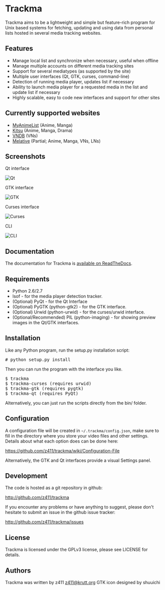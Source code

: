 Trackma
=======

Trackma aims to be a lightweight and simple but feature-rich program for Unix based systems
for fetching, updating and using data from personal lists hosted in several media tracking websites.

Features
--------
- Manage local list and synchronize when necessary, useful when offline
- Manage multiple accounts on different media tracking sites
- Support for several mediatypes (as supported by the site)
- Multiple user interfaces (Qt, GTK, curses, command-line)
- Detection of running media player, updates list if necessary
- Ability to launch media player for a requested media in the list and update list if necessary
- Highly scalable, easy to code new interfaces and support for other sites

Currently supported websites
----------------------------
- [MyAnimeList](http://myanimelist.net/) (Anime, Manga)
- [Kitsu](https://kitsu.io) (Anime, Manga, Drama)
- [VNDB](https://vndb.org/) (VNs)
- [Melative](http://melative.com/) (Partial; Anime, Manga, VNs, LNs)

Screenshots
-----------

Qt interface

![Qt](https://z411.github.io/trackma/images/screen_qt.png)

GTK interface

![GTK](https://z411.github.io/trackma/images/screen_gtk.png)

Curses interface

![Curses](https://z411.github.io/trackma/images/screen_curses.png)

CLI

![CLI](https://z411.github.io/trackma/images/screen_cli.png)

Documentation
-------------

The documentation for Trackma is [available on ReadTheDocs](http://trackma.readthedocs.org).

Requirements
------------

- Python 2.6/2.7
- lsof - for the media player detection tracker.
- (Optional) PyQt - for the Qt Interface
- (Optional) PyGTK (python-gtk2) - for the GTK interface.
- (Optional) Urwid (python-urwid) - for the curses/urwid interface.
- (Optional/Recommended) PIL (python-imaging) - for showing preview images in the Qt/GTK interfaces.

Installation
------------

Like any Python program, run the setup.py installation script:

<pre># python setup.py install</pre>

Then you can run the program with the interface you like.

<pre>
$ trackma
$ trackma-curses (requires urwid)
$ trackma-gtk (requires pygtk)
$ trackma-qt (requires PyQt)
</pre>

Alternatively, you can just run the scripts directly from the bin/ folder.

Configuration
-------------

A configuration file will be created in `~/.trackma/config.json`, make sure to fill in the directory
where you store your video files and other settings. Details about what each option does can be done here:

https://github.com/z411/trackma/wiki/Configuration-File

Alternatively, the GTK and Qt interfaces provide a visual Settings panel.

Development
-----------

The code is hosted as a git repository in github:

http://github.com/z411/trackma

If you encounter any problems or have anything to suggest, please don't
hesitate to submit an issue in the github issue tracker:

http://github.com/z411/trackma/issues

License
-------
Trackma is licensed under the GPLv3 license, please see LICENSE for details.

Authors
-------
Trackma was written by z411 <z411@krutt.org>
GTK icon designed by shuuichi
